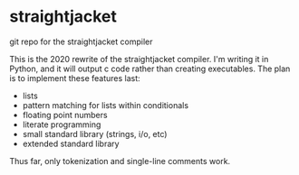 # straightjacket
git repo for the straightjacket compiler

This is the 2020 rewrite of the straightjacket compiler.  I'm writing it in Python, and it will output c code rather than creating executables.  The plan is to implement these features last:

- lists
- pattern matching for lists within conditionals
- floating point numbers
- literate programming
- small standard library (strings, i/o, etc)
- extended standard library

Thus far, only tokenization and single-line comments work.

